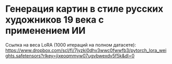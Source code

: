 # Генерация картин в стиле русских художников 19 века с применением ИИ

Ссылка на веса LoRA (1000 итераций на полном датасете): https://www.dropbox.com/scl/fi/7jyzki0dhv3wwc0fwwfb3/pytorch_lora_weights.safetensors?rlkey=jixeoqmmyw07ugvbwexdv5f5k&dl=0
